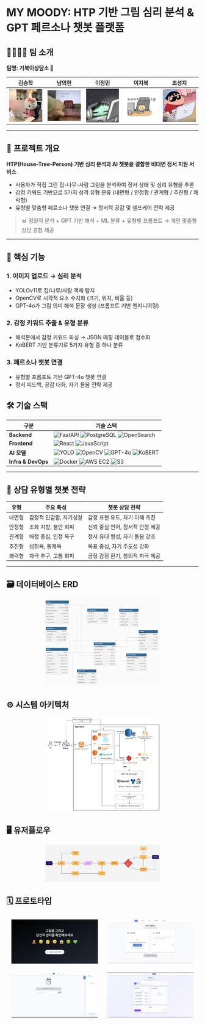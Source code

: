 # MY MOODY: HTP 기반 그림 심리 분석 & GPT 페르소나 챗봇 플랫폼

## 👨‍👨‍👧‍👦 팀 소개
**팀명: 거북이상담소 🐢**

|                       **김승학**                        |                      **남의헌**                      |                       **이정민**                       |                     **이지복**                      |                      **조성지**                       |
| :-----------------------------------------------------: | :--------------------------------------------------: | :----------------------------------------------------: | :-------------------------------------------------: | :---------------------------------------------------: |
| <img src="./assets/img/team/seunghak.jpeg" width="100"> | <img src="./assets/img/team/uiheon.jpg" width="100"> | <img src="./assets/img/team/jeongmin.png" width="100"> | <img src="./assets/img/team/jibok.jpg" width="100"> | <img src="./assets/img/team/seongji.jpg" width="100"> |

---

## 📌 프로젝트 개요

**HTP(House-Tree-Person) 기반 심리 분석과 AI 챗봇을 결합한 비대면 정서 지원 서비스**

- 사용자가 직접 그린 집-나무-사람 그림을 분석하여 정서 상태 및 심리 유형을 추론
- 감정 키워드 기반으로 5가지 성격 유형 분류 (내면형 / 안정형 / 관계형 / 추진형 / 쾌락형)
- 유형별 맞춤형 페르소나 챗봇 연결 → 정서적 공감 및 셀프케어 전략 제공

> 📊 정량적 분석 + GPT 기반 해석 + ML 분류 + 유형별 프롬프트 → 개인 맞춤형 상담 경험 제공

---

## 🧠 핵심 기능

### 1. 이미지 업로드 → 심리 분석

- YOLOv11로 집/나무/사람 객체 탐지
- OpenCV로 시각적 요소 수치화 (크기, 위치, 비율 등)
- GPT-4o가 그림 의미 해석 문장 생성 (프롬프트 기반 엔지니어링)

### 2. 감정 키워드 추출 & 유형 분류

- 해석문에서 감정 키워드 파싱 → JSON 매핑 테이블로 점수화
- KoBERT 기반 분류기로 5가지 유형 중 하나 분류

### 3. 페르소나 챗봇 연결

- 유형별 프롬프트 기반 GPT-4o 챗봇 연결
- 정서 피드백, 공감 대화, 자기 돌봄 전략 제공


## 🛠 기술 스택

| **구분**           | **기술 스택**                                                                                                                                                                                                                                                                                                                      |
| ------------------ | ---------------------------------------------------------------------------------------------------------------------------------------------------------------------------------------------------------------------------------------------------------------------------------------------------------------------------------- |
| **Backend**        | ![FastAPI](https://img.shields.io/badge/FastAPI-009688?style=for-the-badge&logo=fastapi&logoColor=white) ![PostgreSQL](https://img.shields.io/badge/PostgreSQL-316192?style=for-the-badge&logo=postgresql&logoColor=white) ![OpenSearch](https://img.shields.io/badge/OpenSearch-005EB8?style=for-the-badge)                       |
| **Frontend**       | ![React](https://img.shields.io/badge/React-61DAFB?style=for-the-badge&logo=react&logoColor=black) ![JavaScript](https://img.shields.io/badge/JavaScript-F7DF1E?style=for-the-badge&logo=javascript&logoColor=black)                                                                                                               |
| **AI 모델**        | ![YOLO](https://img.shields.io/badge/YOLOv11-black?style=for-the-badge) ![OpenCV](https://img.shields.io/badge/OpenCV-5C3EE8?style=for-the-badge&logo=opencv&logoColor=white) ![GPT-4o](https://img.shields.io/badge/GPT--4o-AB47BC?style=for-the-badge) ![KoBERT](https://img.shields.io/badge/KoBERT-1976D2?style=for-the-badge) |
| **Infra & DevOps** | ![Docker](https://img.shields.io/badge/Docker-2496ED?style=for-the-badge&logo=docker&logoColor=white) ![AWS EC2](https://img.shields.io/badge/AWS_EC2-FF9900?style=for-the-badge&logo=amazonaws&logoColor=white) ![S3](https://img.shields.io/badge/Amazon_S3-569A31?style=for-the-badge&logo=amazonaws&logoColor=white)           |

---

## 🧠 상담 유형별 챗봇 전략

| 유형   | 주요 특성               | 챗봇 상담 전략                   |
| ------ | ----------------------- | -------------------------------- |
| 내면형 | 감정적 민감함, 자기성찰 | 감정 표현 유도, 자기 이해 촉진   |
| 안정형 | 조화 지향, 불안 회피    | 신뢰 중심 언어, 정서적 안정 제공 |
| 관계형 | 애정 중심, 인정 욕구    | 정서 유대 형성, 자기 돌봄 강조   |
| 추진형 | 성취욕, 통제욕          | 목표 중심, 자기 주도성 강화      |
| 쾌락형 | 자극 추구, 고통 회피    | 긍정 감정 환기, 창의적 자극 제공 |

---

## 🗃 데이터베이스 ERD

<p align="center">
  <img src="./assets/img/db_erd.png" width="60%">
</p>

## ⚙️ 시스템 아키텍처

<p align="center">
  <img src="./assets/img/architecture.jpg" width="60%">
</p>

## 🖥️ 유저플로우

<p align="center">
  <img src="./assets/img/userflow.png" width="60%">
</p>

## 🗓️ 프로토타입

<p align="center">
  <img src="./assets/img/main.png" width="45%" style="margin: 10px;">
  <img src="./assets/img/upload.png" width="45%" style="margin: 10px;"><br>
  <img src="./assets/img/chatbot.png" width="45%" style="margin: 10px;">
  <img src="./assets/img/mypage.png" width="45%" style="margin: 10px;">
</p>
